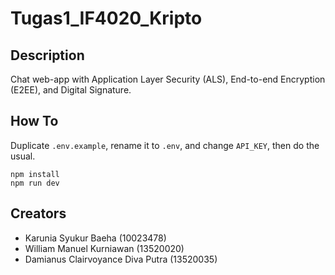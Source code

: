 # Tugas1_IF4020_Kripto

## Description

Chat web-app with Application Layer Security (ALS), End-to-end Encryption (E2EE), and Digital Signature.

## How To

Duplicate `.env.example`, rename it to `.env`, and change `API_KEY`, then do the usual.

```
npm install
npm run dev
```

## Creators

- Karunia Syukur Baeha (10023478)
- William Manuel Kurniawan (13520020)
- Damianus Clairvoyance Diva Putra (13520035)
